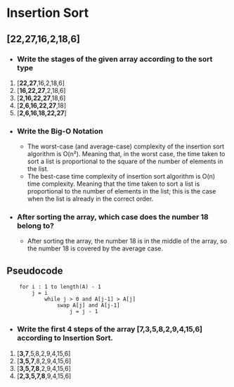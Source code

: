 # Insertion Sort
## [22,27,16,2,18,6]
- ### Write the stages of the given array according to the sort type
1. [**22,27**,16,2,18,6]
2. [**16,22,27**,2,18,6]
3. [**2,16,22,27**,18,6]
4. [**2,6,16,22,27**,18]
5. [**2,6,16,18,22,27**]
- ### Write the Big-O Notation
    - The worst-case (and average-case) complexity of the insertion sort algorithm is O(n²). Meaning that, in the worst case, the time taken to sort a list is proportional to the square of the number of elements in the list.
    - The best-case time complexity of insertion sort algorithm is O(n) time complexity. Meaning that the time taken to sort a list is proportional to the number of elements in the list; this is the case when the list is already in the correct order.
- ### After sorting the array, which case does the number 18 belong to?
    - After sorting the array, the number 18 is in the middle of the array, so the number 18 is covered by the average case.
## Pseudocode
```
    for i : 1 to length(A) - 1
        j = i
            while j > 0 and A[j-1] > A[j]
                swap A[j] and A[j-1]
                    j = j - 1
```
- ### Write the first 4 steps of the array [7,3,5,8,2,9,4,15,6] according to Insertion Sort.
1. [**3,7**,5,8,2,9,4,15,6]
2. [**3,5,7**,8,2,9,4,15,6]
3. [**3,5,7,8**,2,9,4,15,6]
4. [**2,3,5,7,8**,9,4,15,6]